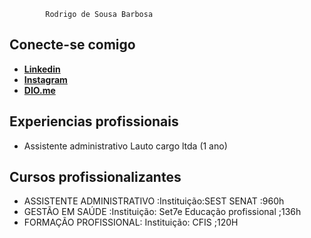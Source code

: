  
            Rodrigo de Sousa Barbosa

## Conecte-se comigo 
* **[Linkedin](https://www.linkedin.com/in/rodrigo-sousa-barbosa-4702872b8/)** 
* **[Instagram](hhttps://www.instagram.com/rodrigo_sousa644/?next=%2F)**
* **[DIO.me](hhttps://www.instagram.com/rodrigo_sousa644/?next=%2F)**

## Experiencias profissionais
* Assistente administrativo Lauto cargo ltda (1 ano)

## Cursos profissionalizantes 
* ASSISTENTE ADMINISTRATIVO  :Instituição:SEST SENAT :960h
* GESTÃO EM SAÚDE :Instituição: Set7e Educação profissional ;136h
* FORMAÇÃO PROFISSIONAL: Instituição: CFIS ;120H




  
  




